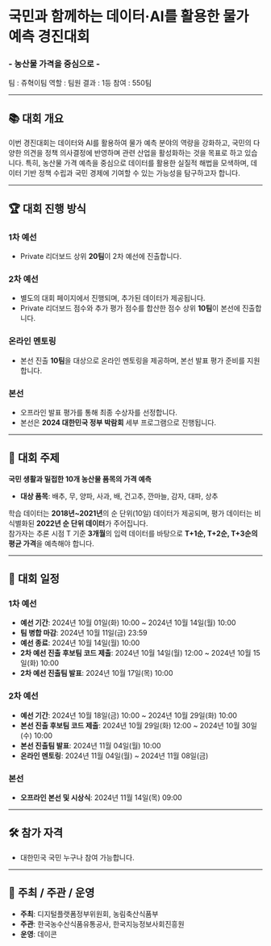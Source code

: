 # 국민과 함께하는 데이터·AI를 활용한 물가 예측 경진대회  
### **- 농산물 가격을 중심으로 -**
팀 : 쥬혁이팀
역할 : 팀원
결과 : 1등 
참여 : 550팀 



---

## 📚 **대회 개요**  
이번 경진대회는 데이터와 AI를 활용하여 물가 예측 분야의 역량을 강화하고, 국민의 다양한 의견을 정책 의사결정에 반영하며 관련 산업을 활성화하는 것을 목표로 하고 있습니다. 특히, 농산물 가격 예측을 중심으로 데이터를 활용한 실질적 해법을 모색하며, 데이터 기반 정책 수립과 국민 경제에 기여할 수 있는 가능성을 탐구하고자 합니다.

---

## 🏆 **대회 진행 방식**  
### **1차 예선**  
- Private 리더보드 상위 **20팀**이 2차 예선에 진출합니다.  

### **2차 예선**  
- 별도의 대회 페이지에서 진행되며, 추가된 데이터가 제공됩니다.  
- Private 리더보드 점수와 추가 평가 점수를 합산한 점수 상위 **10팀**이 본선에 진출합니다.  

### **온라인 멘토링**  
- 본선 진출 **10팀**을 대상으로 온라인 멘토링을 제공하며, 본선 발표 평가 준비를 지원합니다.  

### **본선**  
- 오프라인 발표 평가를 통해 최종 수상자를 선정합니다.  
- 본선은 **2024 대한민국 정부 박람회** 세부 프로그램으로 진행됩니다.  

---

## 🎯 **대회 주제**  
**국민 생활과 밀접한 10개 농산물 품목의 가격 예측**  
- **대상 품목**: 배추, 무, 양파, 사과, 배, 건고추, 깐마늘, 감자, 대파, 상추  

학습 데이터는 **2018년~2021년**의 순 단위(10일) 데이터가 제공되며, 평가 데이터는 비식별화된 **2022년 순 단위 데이터**가 주어집니다.  
참가자는 추론 시점 T 기준 **3개월**의 입력 데이터를 바탕으로 **T+1순, T+2순, T+3순의 평균 가격**을 예측해야 합니다.

---

## 📅 **대회 일정**  

### **1차 예선**  
- **예선 기간**: 2024년 10월 01일(화) 10:00 ~ 2024년 10월 14일(월) 10:00  
- **팀 병합 마감**: 2024년 10월 11일(금) 23:59  
- **예선 종료**: 2024년 10월 14일(월) 10:00  
- **2차 예선 진출 후보팀 코드 제출**: 2024년 10월 14일(월) 12:00 ~ 2024년 10월 15일(화) 10:00  
- **2차 예선 진출팀 발표**: 2024년 10월 17일(목) 10:00  

### **2차 예선**  
- **예선 기간**: 2024년 10월 18일(금) 10:00 ~ 2024년 10월 29일(화) 10:00  
- **본선 진출 후보팀 코드 제출**: 2024년 10월 29일(화) 12:00 ~ 2024년 10월 30일(수) 10:00  
- **본선 진출팀 발표**: 2024년 11월 04일(월) 10:00  
- **온라인 멘토링**: 2024년 11월 04일(월) ~ 2024년 11월 08일(금)  

### **본선**  
- **오프라인 본선 및 시상식**: 2024년 11월 14일(목) 09:00  

---

## 🛠️ **참가 자격**  
- 대한민국 국민 누구나 참여 가능합니다.

---

## 🏢 **주최 / 주관 / 운영**  
- **주최**: 디지털플랫폼정부위원회, 농림축산식품부  
- **주관**: 한국농수산식품유통공사, 한국지능정보사회진흥원  
- **운영**: 데이콘  

